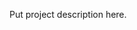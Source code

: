 <!-- 
.. title: dummy
.. slug: dummy
.. date: 05/30/2014 10:52:32 PM UTC+02:00
.. tags: testing
.. link: 
.. description: 
.. type: text
-->

Put project description here.
